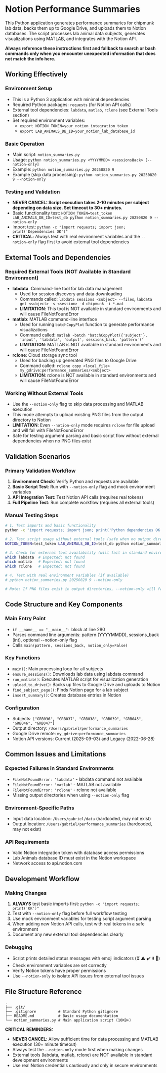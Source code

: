 # Notion Performance Summaries

This Python application generates performance summaries for chipmunk lab data, backs them up to Google Drive, and uploads them to Notion databases. The script processes lab animal data subjects, generates visualizations using MATLAB, and integrates with the Notion API.

**Always reference these instructions first and fallback to search or bash commands only when you encounter unexpected information that does not match the info here.**

## Working Effectively

### Environment Setup
- This is a Python 3 application with minimal dependencies
- Required Python packages: `requests` (for Notion API calls)
- External tool dependencies: `labdata`, `matlab`, `rclone` (see External Tools section)
- Set required environment variables:
  - `export NOTION_TOKEN=your_notion_integration_token`
  - `export LAB_ANIMALS_DB_ID=your_notion_lab_database_id`

### Basic Operation
- Main script: `notion_summaries.py`
- Usage: `python notion_summaries.py <YYYYMMDD> <sessionsBack> [--notion-only]`
- Example: `python notion_summaries.py 20250820 9`
- Example (skip data processing): `python notion_summaries.py 20250820 9 --notion-only`

### Testing and Validation
- **NEVER CANCEL: Script execution takes 2-10 minutes per subject depending on data size. Set timeout to 30+ minutes.**
- Basic functionality test: `NOTION_TOKEN=test_token LAB_ANIMALS_DB_ID=test_db python notion_summaries.py 20250820 9 --notion-only`
- Import test: `python -c "import requests; import json; print('Dependencies OK')"`
- **CRITICAL**: Always test with real environment variables and the `--notion-only` flag first to avoid external tool dependencies

## External Tools and Dependencies

### Required External Tools (NOT Available in Standard Environment)
- **labdata**: Command-line tool for lab data management
  - Used for session discovery and data downloading
  - Commands called: `labdata sessions <subject> --files`, `labdata get <subject> -s <session> -d chipmunk -i *.mat`
  - **LIMITATION**: This tool is NOT available in standard environments and will cause FileNotFoundError
- **matlab**: MATLAB command-line interface
  - Used for running `batchCopyPlot` function to generate performance visualizations
  - Command called: `matlab -batch "batchCopyPlot({'subject'}, 'input', 'labdata', 'output', sessions_back, 'pattern')"`
  - **LIMITATION**: MATLAB is NOT available in standard environments and will cause FileNotFoundError
- **rclone**: Cloud storage sync tool
  - Used for backing up generated PNG files to Google Drive
  - Command called: `rclone copy <local_file> my_gdrive:performance_summaries/<subject>`
  - **LIMITATION**: rclone is NOT available in standard environments and will cause FileNotFoundError

### Working Without External Tools
- Use the `--notion-only` flag to skip data processing and MATLAB execution
- This mode attempts to upload existing PNG files from the output directory to Notion
- **LIMITATION**: Even `--notion-only` mode requires `rclone` for file upload and will fail with FileNotFoundError
- Safe for testing argument parsing and basic script flow without external dependencies when no PNG files exist

## Validation Scenarios

### Primary Validation Workflow
1. **Environment Check**: Verify Python and requests are available
2. **Basic Script Test**: Run with `--notion-only` flag and mock environment variables
3. **API Integration Test**: Test Notion API calls (requires real tokens)
4. **Full Pipeline Test**: Run complete workflow (requires all external tools)

### Manual Testing Steps
```bash
# 1. Test imports and basic functionality
python -c "import requests; import json; print('Python dependencies OK')"

# 2. Test script usage without external tools (safe when no output directories exist)
NOTION_TOKEN=test_token LAB_ANIMALS_DB_ID=test_db python notion_summaries.py 20250820 9 --notion-only

# 3. Check for external tool availability (will fail in standard environments)
which labdata  # Expected: not found
which matlab   # Expected: not found  
which rclone   # Expected: not found

# 4. Test with real environment variables (if available)
# python notion_summaries.py 20250820 9 --notion-only

# Note: If PNG files exist in output directories, --notion-only will fail due to missing rclone
```

## Code Structure and Key Components

### Main Entry Point
- `if __name__ == "__main__":` block at line 280
- Parses command line arguments: pattern (YYYYMMDD), sessions_back (int), optional --notion-only flag
- Calls `main(pattern, sessions_back, notion_only=False)`

### Key Functions
- `main()`: Main processing loop for all subjects
- `ensure_sessions()`: Downloads lab data using labdata command
- `run_matlab()`: Executes MATLAB script for visualization generation
- `upload_to_drive()`: Backs up files to Google Drive and uploads to Notion
- `find_subject_page()`: Finds Notion page for a lab subject
- `insert_summary()`: Creates database entries in Notion

### Configuration
- Subjects: `["GRB036", "GRB037", "GRB038", "GRB039", "GRB045", "GRB046", "GRB047"]`
- Output directory: `/Users/gabriel/performance_summaries`
- Google Drive remote: `my_gdrive:performance_summaries`
- Notion API versions: Current (2025-09-03) and Legacy (2022-06-28)

## Common Issues and Limitations

### Expected Failures in Standard Environments
- `FileNotFoundError: 'labdata'` - labdata command not available
- `FileNotFoundError: 'matlab'` - MATLAB not available  
- `FileNotFoundError: 'rclone'` - rclone not available
- Missing output directories when using `--notion-only` flag

### Environment-Specific Paths
- Input data location: `/Users/gabriel/data` (hardcoded, may not exist)
- Output location: `/Users/gabriel/performance_summaries` (hardcoded, may not exist)

### API Requirements
- Valid Notion integration token with database access permissions
- Lab Animals database ID must exist in the Notion workspace
- Network access to api.notion.com

## Development Workflow

### Making Changes
1. **ALWAYS** test basic imports first: `python -c "import requests; print('OK')"`
2. Test with `--notion-only` flag before full workflow testing
3. Use mock environment variables for testing script argument parsing
4. When adding new Notion API calls, test with real tokens in a safe environment
5. Document any new external tool dependencies clearly

### Debugging
- Script prints detailed status messages with emoji indicators (⏳ ⚠️ ✔️ ⬇️ 📁)
- Check environment variables are set correctly
- Verify Notion tokens have proper permissions
- Use `--notion-only` to isolate API issues from external tool issues

## File Structure Reference
```
.
├── .git/
├── .gitignore          # Standard Python gitignore
├── README.md           # Basic usage documentation
└── notion_summaries.py # Main application script (10KB+)
```

**CRITICAL REMINDERS:**
- **NEVER CANCEL**: Allow sufficient time for data processing and MATLAB execution (30+ minute timeout)
- Always test the `--notion-only` mode first when making changes
- External tools (labdata, matlab, rclone) are NOT available in standard development environments
- Use real Notion credentials cautiously and only in secure environments